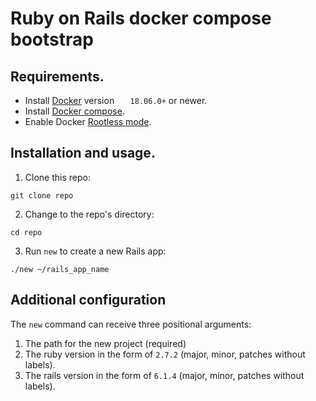 # Ruby on Rails docker compose bootstrap

## Requirements.

* Install [Docker](https://docs.docker.com/engine/install/) version `	18.06.0+` or newer.
* Install [Docker compose](https://docs.docker.com/compose/install/).
* Enable Docker [Rootless mode](https://docs.docker.com/engine/security/rootless/).

## Installation and usage.

1. Clone this repo:
```shell
git clone repo
```

2. Change to the repo's directory:
```shell
cd repo
```

3. Run `new` to create a new Rails app:
```shell
./new ~/rails_app_name
```

## Additional configuration

The `new` command can receive three positional arguments:

1. The path for the new project (required)
2. The ruby version in the form of `2.7.2` (major, minor, patches without labels).
3. The rails version in the form of `6.1.4` (major, minor, patches without labels).
